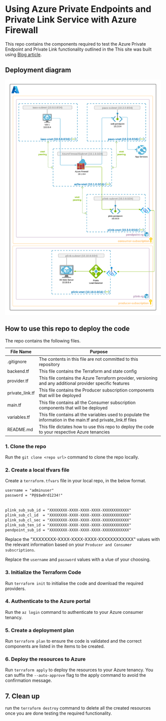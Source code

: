 # Using Azure Private Endpoints and Private Link Service with Azure Firewall

This repo contains the components required to test the Azure Private Endpoint and Private Link functionality outlined in the This site was built using [Blog article](https://namitjagtiani.com/2020/02/14/azure-private-link-udr-support-public-preview/).

## Deployment diagram

![Deployment diagram](/deployment_diagram.png)

## How to use this repo to deploy the code

The repo contains the following files.

| File Name | Purpose |
| ----------- | ----------- |
| .gitignore  | The contents in this file are not committed to this repository |
| backend.tf  | This file contains the Terraform and state config |
| provider.tf  | This file contains the Azure Terraform provider, versioning and any additional provider specific features  |
| private_link.tf  | This file contains the Producer subscription components that will be deployed |
| main.tf  | This file contains all the Consumer subscription components that will be deployed |
| variables.tf  | This file contains all the variables used to populate the information in the main.tf and private_link.tf files |
| README.md | This file dictates how to use this repo to deploy the code to your respective Azure tenancies |

### 1. Clone the repo

Run the `git clone <repo url>` command to clone the repo locally.

### 2. Create a local tfvars file

Create a `terraform.tfvars` file in your local repo, in the below format.

```hcl
username = "adminuser"
password = "P@$$w0rd1234!"


plink_sub_sub_id = "XXXXXXXX-XXXX-XXXX-XXXX-XXXXXXXXXXXX"
plink_sub_cl_id  = "XXXXXXXX-XXXX-XXXX-XXXX-XXXXXXXXXXXX"
plink_sub_cl_sec = "XXXXXXXX-XXXX-XXXX-XXXX-XXXXXXXXXXXX"
plink_sub_ten_id = "XXXXXXXX-XXXX-XXXX-XXXX-XXXXXXXXXXXX"
pendpoint_sub_id = "XXXXXXXX-XXXX-XXXX-XXXX-XXXXXXXXXXXX"

```

Replace the "XXXXXXXX-XXXX-XXXX-XXXX-XXXXXXXXXXXX" values with the relevant information based on your `Producer and Consumer subscriptions`.

Replace the `username` and `password` values with a vlue of your choosing.

### 3. Initialize the Terraform Code

Run `terraform init` to initialise the code and download the required providers.

### 4. Authenticate to the Azure portal

Run the `az login` command to authenticate to your Azure consumer tenancy.

### 5. Create a deployment plan

Run `terraform plan` to ensure the code is validated and the correct components are listed in the items to be created.

### 6. Deploy the resources to Azure

Run `terraform apply` to deploy the resources to your Azure tenancy. You can suffix the `--auto-approve` flag to the apply command to avoid the confirmation message.

## 7. Clean up

run the `terraform destroy` command to delete all the created resources once you are done testing the required functionality.